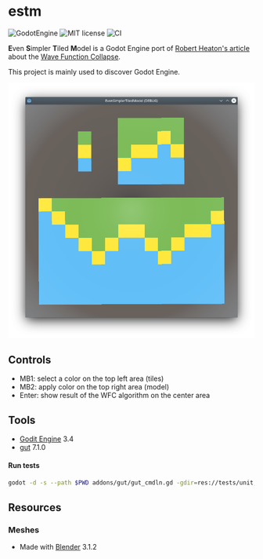 # estm

![GodotEngine](https://img.shields.io/badge/-GodotEngine-grey?logo=GodotEngine)
![MIT license](https://img.shields.io/badge/License-MIT-blue.svg)
![CI](https://github.com/douze/estm/actions/workflows/continuous-integration.yml/badge.svg)

**E**ven **S**impler **T**iled **M**odel is a Godot Engine port of [Robert Heaton's article](https://robertheaton.com/2018/12/17/wavefunction-collapse-algorithm/) about the [Wave Function Collapse](https://github.com/mxgmn/WaveFunctionCollapse).

This project is mainly used to discover Godot Engine.

![Preview](images/estm.png)

## Controls
* MB1: select a color on the top left area (tiles)
* MB2: apply color on the top right area (model)
* Enter: show result of the WFC algorithm on the center area

## Tools
* [Godit Engine](https://godotengine.org/) 3.4
* [gut](https://github.com/bitwes/Gut) 7.1.0

#### Run tests

```bash
godot -d -s --path $PWD addons/gut/gut_cmdln.gd -gdir=res://tests/unit,res://tests/integration -gexit
```

## Resources

### Meshes
* Made with [Blender](https://www.blender.org/) 3.1.2
